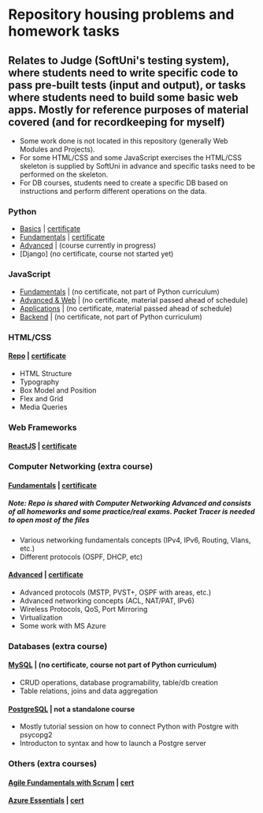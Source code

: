# Repository housing problems and homework tasks

## Relates to Judge (SoftUni's testing system), where students need to write specific code to pass pre-built tests (input and output), or tasks where students need to build some basic web apps. Mostly for reference purposes of material covered (and for recordkeeping for myself)

- Some work done is not located in this repository (generally Web Modules and Projects).
- For some HTML/CSS and some JavaScript exercises the HTML/CSS skeleton is supplied by SoftUni in advance and specific tasks need to be performed on the skeleton.
- For DB courses, students need to create a specific DB based on instructions and perform different operations on the data.

### Python

- [Basics](https://github.com/EmilAvramov/Softuni---Others/tree/master/Python/Basics) | [certificate](https://softuni.bg/certificates/details/131408/bec48461)
- [Fundamentals](https://github.com/EmilAvramov/Softuni---Others/tree/master/Python/Fundamentals) | [certificate](https://softuni.bg/certificates/details/138840/125b88f9)
- [Advanced](https://github.com/EmilAvramov/Softuni---Others/tree/master/Python/Advanced) | (course currently in progress)
- [Django] (no certificate, course not started yet)

### JavaScript

- [Fundamentals](https://github.com/EmilAvramov/Softuni---Others/tree/master/JavaScript/Fundamentals) | (no certificate, not part of Python curriculum)
- [Advanced & Web](https://github.com/EmilAvramov/Softuni---Others/tree/master/JavaScript/Advanced%20%26%20Web) | (no certificate, material passed ahead of schedule)
- [Applications](https://github.com/EmilAvramov/Softuni---Others/tree/master/JavaScript/Applications) | (no certificate, material passed ahead of schedule)
- [Backend](https://github.com/EmilAvramov/Softuni---Others/tree/master/JavaScript/Backend) | (no certificate, not part of Python curriculum)

### HTML/CSS

#### [Repo](https://github.com/EmilAvramov/Softuni---Others/tree/master/HTML-CSS) | [certificate](https://softuni.bg/certificates/details/137013/5dea7ebe)

- HTML Structure
- Typography
- Box Model and Position
- Flex and Grid
- Media Queries

### Web Frameworks

#### [ReactJS](https://github.com/EmilAvramov/react-defense-project) | [certificate](https://softuni.bg/certificates/details/140696/5d4d3062)

### Computer Networking (extra course)

#### [Fundamentals](https://github.com/EmilAvramov/Softuni---Others/tree/master/Networking) | [certificate](https://softuni.bg/certificates/details/134697/823c4da3)

##### Note: Repo is shared with Computer Networking Advanced and consists of all homeworks and some practice/real exams. Packet Tracer is needed to open most of the files

- Various networking fundamentals concepts (IPv4, IPv6, Routing, Vlans, etc.)
- Different protocols (OSPF, DHCP, etc)

#### [Advanced](https://github.com/EmilAvramov/Softuni---Others/tree/master/Networking) | [certificate](https://softuni.bg/certificates/details/124101/7ef4386f)

- Advanced protocols (MSTP, PVST+, OSPF with areas, etc.)
- Advanced networking concepts (ACL, NAT/PAT, IPv6)
- Wireless Protocols, QoS, Port Mirroring
- Virtualization
- Some work with MS Azure

### Databases (extra course)

#### [MySQL](https://github.com/EmilAvramov/Softuni---Others/tree/master/Databases/MySQL) | (no certificate, course not part of Python curriculum)

- CRUD operations, database programability, table/db creation
- Table relations, joins and data aggregation

#### [PostgreSQL](https://github.com/EmilAvramov/Softuni---Others/tree/master/Databases/PostgreSQL) | not a standalone course

- Mostly tutorial session on how to connect Python with Postgre with psycopg2
- Introducton to syntax and how to launch a Postgre server

### Others (extra courses)

#### [Agile Fundamentals with Scrum](https://softuni.bg/trainings/3679/azure-essentials-february-2022) | [cert](https://softuni.bg/certificates/details/124101/7ef4386f)

#### [Azure Essentials](https://softuni.bg/trainings/3562/agile-fundamentals-with-scrum-january-2022) | [cert](https://softuni.bg/certificates/details/131679/e27ffa78)
